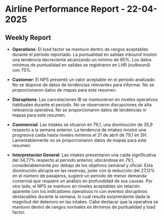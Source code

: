 # Airline Performance Report - 22-04-2025

## Weekly Report

- **Operations**: El load factor se mantuvo dentro de rangos aceptables durante el período reportado. La puntualidad en salidas inbound mostró una tendencia decreciente alcanzando un mínimo de 85%. Los datos mínimos de puntualidad en salidas se registraron en LHR (outbound) con 75%.

- **Customer**: El NPS presentó un valor aceptable en el período analizado. No se dispone de datos de tendencias relevantes para informar. No se proporcionaron datos de mapas para este resumen.

- **Disruptions**: Las cancelaciones IB se mantuvieron en niveles operativos habituales durante el periodo. No se observaron disrupciones de alta relevancia operativa. No se proporcionaron datos de tendencias ni mapas para este resumen.

- **Commercial**: Las intakes se situaron en 79,1, una disminución de 35,9 respecto a la semana anterior. La tendencia de intakes mostró una progresiva caída hasta niveles mínimos el 21 de abril de 79,1 en SH. Lamentablemente no se proporcionaron datos de mapas para este resumen.

- **Interpretación General**: Las intakes presentaron una caída significativa del 34,77% respecto al período anterior, ubicándose en 79,1, considerablemente por debajo de los objetivos semanal y oficial. Esta disminución abrupta en las reservas, junto con la reducción del 27,12% en el número de pasajeros, sugiere un periodo de menor demanda comercial que requiere un análisis en profundidad de sus causas. Por otro lado, el NPS se mantuvo en niveles aceptables sin relación aparente con los indicadores operativos ni con eventos disruptivos destacables durante la semana, lo cual resulta sorprendente dada la magnitud del deterioro en las intakes. Cabe destacar que la operativa se mantuvo dentro de rangos normales en términos de puntualidad y load factor.

